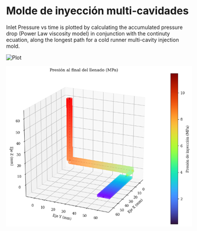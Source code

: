 # Molde de inyección multi-cavidades
Inlet Pressure vs time is plotted by calculating the accumulated pressure drop (Power Law viscosity model) in conjunction with the continuty ecuation, along the longest path for a cold runner multi-cavity injection mold.

![Plot](SW%vs%python.png)

![Inlet Pressure for the farest part in a multi-cavity mold](Inlet%20Pressure.png)
